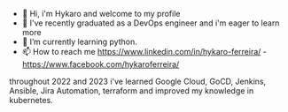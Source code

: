 - 👋 Hi, i'm Hykaro and welcome to my profile
- 👀 I've recently graduated as a DevOps engineer and i'm eager to learn more
- 🌱 I’m currently learning python.
- 📫 How to reach me https://www.linkedin.com/in/hykaro-ferreira/ - https://www.facebook.com/hykaroferreira/

throughout 2022 and 2023 i've learned Google Cloud, GoCD, Jenkins, Ansible, Jira Automation, terraform and improved my knowledge in kubernetes.
<!---
Prammz/Prammz is a ✨ special ✨ repository because its `README.md` (this file) appears on your GitHub profile.
You can click the Preview link to take a look at your changes.
--->
